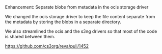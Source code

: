 Enhancement: Separate blobs from metadata in the ocis storage driver

We changed the ocis storage driver to keep the file content separate from the
metadata by storing the blobs in a separate directory.

We also streamlined the ocis and the s3ng drivers so that most of the code is
shared between them.

https://github.com/cs3org/reva/pull/1452